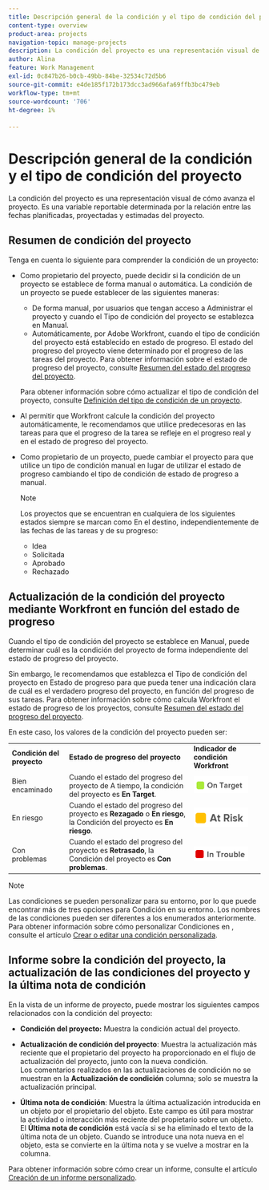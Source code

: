 ```yaml
---
title: Descripción general de la condición y el tipo de condición del proyecto
content-type: overview
product-area: projects
navigation-topic: manage-projects
description: La condición del proyecto es una representación visual de cómo avanza el proyecto. Es una variable reportable determinada por la relación entre las fechas planificadas, proyectadas y estimadas del proyecto.
author: Alina
feature: Work Management
exl-id: 0c847b26-b0cb-49bb-84be-32534c72d5b6
source-git-commit: e4de185f172b173dcc3ad966afa69ffb3bc479eb
workflow-type: tm+mt
source-wordcount: '706'
ht-degree: 1%

---
```


# Descripción general de la condición y el tipo de condición del proyecto

<!-- Audited: 12/2023 -->

La condición del proyecto es una representación visual de cómo avanza el proyecto. Es una variable reportable determinada por la relación entre las fechas planificadas, proyectadas y estimadas del proyecto.

## Resumen de condición del proyecto

Tenga en cuenta lo siguiente para comprender la condición de un proyecto:

* Como propietario del proyecto, puede decidir si la condición de un proyecto se establece de forma manual o automática. La condición de un proyecto se puede establecer de las siguientes maneras:

   * De forma manual, por usuarios que tengan acceso a Administrar el proyecto y cuando el Tipo de condición del proyecto se establezca en Manual.
   * Automáticamente, por Adobe Workfront, cuando el tipo de condición del proyecto está establecido en estado de progreso. El estado del progreso del proyecto viene determinado por el progreso de las tareas del proyecto. Para obtener información sobre el estado de progreso del proyecto, consulte [Resumen del estado del progreso del proyecto](../../../manage-work/projects/planning-a-project/project-progress-status.md).

  Para obtener información sobre cómo actualizar el tipo de condición del proyecto, consulte [Definición del tipo de condición de un proyecto](../../../manage-work/projects/manage-projects/set-condition-type-for-project.md).

* Al permitir que Workfront calcule la condición del proyecto automáticamente, le recomendamos que utilice predecesoras en las tareas para que el progreso de la tarea se refleje en el progreso real y en el estado de progreso del proyecto.
* Como propietario de un proyecto, puede cambiar el proyecto para que utilice un tipo de condición manual en lugar de utilizar el estado de progreso cambiando el tipo de condición de estado de progreso a manual.

  >[!NOTE]
  >
  >Los proyectos que se encuentran en cualquiera de los siguientes estados siempre se marcan como En el destino, independientemente de las fechas de las tareas y de su progreso:
  >
  >* Idea
  >* Solicitada
  >* Aprobado
  >* Rechazado

<!--
<div data-mc-conditions="QuicksilverOrClassic.Draft mode">
<h2>Set the Condition Type for a project</h2>
<p data-mc-conditions="QuicksilverOrClassic.Draft mode">(NOTE: drafted here and moved it to a separate article: /Content/Manage work/Projects/Manage projects/set-condition-type-for-project.htm)</p>
<ol>
<li value="1">Go to the project for which you want to update the Condition Type. </li>
<li value="2"> <p>  Click the <strong>More</strong> menu <img src="assets/qs-more-menu.png"> to the right of the project name, then click <strong>Edit</strong>.  <br> </p> </li>
<li value="3">In the <strong>Condition Type</strong> field, choose one of the following:
<ul>
<li><p><strong>Manual:</strong> The project owner sets the Condition on the project manually.</p><p data-mc-conditions="QuicksilverOrClassic.Quicksilver">In this case, the project owner can update the Condition of the project in the project header, or the Project Details section. </p></li>
<li><p><strong>Progress Status:</strong> Workfront sets the Condition based on the Progress Status of the project. <br></p></li>
</ul></li>
<li value="4">Click <strong>Save Changes</strong>. </li>
</ol>
</div>
-->

## Actualización de la condición del proyecto mediante Workfront en función del estado de progreso

Cuando el tipo de condición del proyecto se establece en Manual, puede determinar cuál es la condición del proyecto de forma independiente del estado de progreso del proyecto.

Sin embargo, le recomendamos que establezca el Tipo de condición del proyecto en Estado de progreso para que pueda tener una indicación clara de cuál es el verdadero progreso del proyecto, en función del progreso de sus tareas. Para obtener información sobre cómo calcula Workfront el estado de progreso de los proyectos, consulte [Resumen del estado del progreso del proyecto](../../../manage-work/projects/planning-a-project/project-progress-status.md).

En este caso, los valores de la condición del proyecto pueden ser:

<table style="table-layout:auto"> 
 <col> 
 <col> 
 <col> 
 <col> 
 <tbody> 
  <tr> 
   <td><strong>Condición del proyecto</strong></td> 
   <td><strong>Estado de progreso del proyecto</strong></td> 
   <td><strong>Indicador de condición Workfront</strong></td> 
   <td> </td> 
  </tr> 
  <tr> 
   <td>Bien encaminado</td> 
   <td>Cuando el estado del progreso del proyecto de A tiempo, la condición del proyecto es <strong>En Target</strong>. </td> 
   <td> <img src="assets/on-target-condition-icon.png"> </td> 
   <td> </td> 
  </tr> 
  <tr> 
   <td>En riesgo</td> 
   <td>Cuando el estado del progreso del proyecto es <strong>Rezagado</strong> o <strong>En riesgo</strong>, la Condición del proyecto es <strong>En riesgo</strong>.</td> 
   <td> <img src="assets/at-risk-project-condition-icon.png"> </td> 
   <td> </td> 
  </tr> 
  <tr> 
   <td>Con problemas</td> 
   <td>Cuando el estado del progreso del proyecto es <strong>Retrasado</strong>, la Condición del proyecto es <strong>Con problemas</strong>. </td> 
   <td> <img src="assets/in-trouble-project-condition-icon.png"> </td> 
   <td> </td> 
  </tr> 
 </tbody> 
</table>

>[!NOTE]
>
>Las condiciones se pueden personalizar para su entorno, por lo que puede encontrar más de tres opciones para Condición en su entorno. Los nombres de las condiciones pueden ser diferentes a los enumerados anteriormente. Para obtener información sobre cómo personalizar Condiciones en , consulte el artículo [Crear o editar una condición personalizada](../../../administration-and-setup/customize-workfront/create-manage-custom-conditions/create-edit-custom-conditions.md).

## Informe sobre la condición del proyecto, la actualización de las condiciones del proyecto y la última nota de condición

En la vista de un informe de proyecto, puede mostrar los siguientes campos relacionados con la condición del proyecto:

* **Condición del proyecto:** Muestra la condición actual del proyecto.
* **Actualización de condición del proyecto**: Muestra la actualización más reciente que el propietario del proyecto ha proporcionado en el flujo de actualización del proyecto, junto con la nueva condición.\
  Los comentarios realizados en las actualizaciones de condición no se muestran en la **Actualización de condición** columna; solo se muestra la actualización principal.

* **Última nota de condición**: Muestra la última actualización introducida en un objeto por el propietario del objeto. Este campo es útil para mostrar la actividad o interacción más reciente del propietario sobre un objeto.\
  El **Última nota de condición** está vacía si se ha eliminado el texto de la última nota de un objeto. Cuando se introduce una nota nueva en el objeto, esta se convierte en la última nota y se vuelve a mostrar en la columna.

Para obtener información sobre cómo crear un informe, consulte el artículo [Creación de un informe personalizado](../../../reports-and-dashboards/reports/creating-and-managing-reports/create-custom-report.md).
